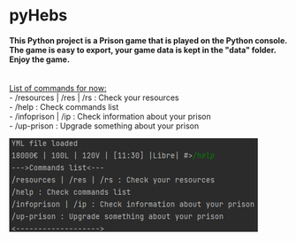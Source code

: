 # pyHebs

<h4>This Python project is a Prison game that is played on the Python console. The game is easy to export, your game data is kept in the "data" folder. Enjoy the game.</h4><br>
<u>List of commands for now:</u><br>
           - /resources | /res | /rs : Check your resources<br>
           - /help : Check commands list<br>
           - /infoprison | /ip : Check information about your prison<br>
           - /up-prison : Upgrade something about your prison<br>
           
![image info](image_57.png)
